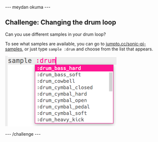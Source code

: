 \--- meydan okuma \---

## Challenge: Changing the drum loop

Can you use different samples in your drum loop?

To see what samples are available, you can go to [jumpto.cc/sonic-pi-samples](http://jumpto.cc/sonic-pi-samples), or just type `sample :drum` and choose from the list that appears.

![ekran görüntüsü](images/dj-drum-challenge.png)

\--- /challenge \---